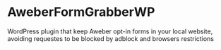 # AweberFormGrabberWP
WordPress plugin that keep Aweber opt-in forms in your local website, avoiding requestes to be blocked by adblock and browsers restrictions
